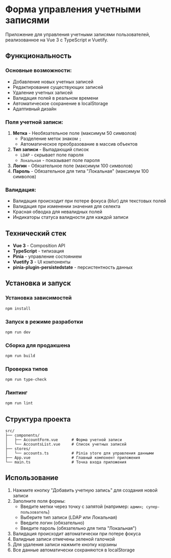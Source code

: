# Форма управления учетными записями

Приложение для управления учетными записями пользователей, реализованное на Vue 3 с TypeScript и Vuetify.

## Функциональность

### Основные возможности:

- Добавление новых учетных записей
- Редактирование существующих записей
- Удаление учетных записей
- Валидация полей в реальном времени
- Автоматическое сохранение в localStorage
- Адаптивный дизайн

### Поля учетной записи:

1. **Метка** - Необязательное поле (максимум 50 символов)
   - Разделение меток знаком `;`
   - Автоматическое преобразование в массив объектов
2. **Тип записи** - Выпадающий список
   - `LDAP` - скрывает поле пароля
   - `Локальная` - показывает поле пароля
3. **Логин** - Обязательное поле (максимум 100 символов)
4. **Пароль** - Обязательное для типа "Локальная" (максимум 100 символов)

### Валидация:

- Валидация происходит при потере фокуса (blur) для текстовых полей
- Валидация при изменении значения для селекта
- Красная обводка для невалидных полей
- Индикаторы статуса валидности для каждой записи

## Технический стек

- **Vue 3** - Composition API
- **TypeScript** - типизация
- **Pinia** - управление состоянием
- **Vuetify 3** - UI компоненты
- **pinia-plugin-persistedstate** - персистентность данных

## Установка и запуск

### Установка зависимостей

```bash
npm install
```

### Запуск в режиме разработки

```bash
npm run dev
```

### Сборка для продакшена

```bash
npm run build
```

### Проверка типов

```bash
npm run type-check
```

### Линтинг

```bash
npm run lint
```

## Структура проекта

```
src/
├── components/
│   ├── AccountForm.vue      # Форма учетной записи
│   └── AccountsList.vue     # Список учетных записей
├── stores/
│   └── accounts.ts          # Pinia store для управления данными
├── App.vue                  # Главный компонент приложения
└── main.ts                  # Точка входа приложения
```

## Использование

1. Нажмите кнопку "Добавить учетную запись" для создания новой записи
2. Заполните поля формы:
   - Введите метки через точку с запятой (например: `админ; супер-пользователь`)
   - Выберите тип записи (LDAP или Локальная)
   - Введите логин (обязательно)
   - Введите пароль (обязательно для типа "Локальная")
3. Валидация происходит автоматически при потере фокуса
4. Валидные записи отмечены зеленой галочкой
5. Для удаления записи нажмите кнопку корзины
6. Все данные автоматически сохраняются в localStorage
